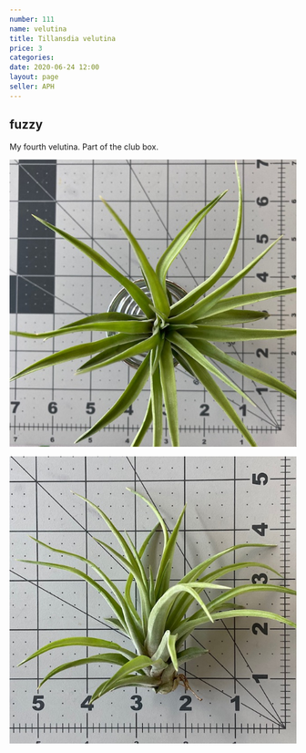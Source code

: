 ```yaml
---
number: 111
name: velutina
title: Tillansdia velutina
price: 3
categories: 
date: 2020-06-24 12:00
layout: page
seller: APH
---
```

## fuzzy

My fourth velutina. Part of the club box.

!["Tillandsia velutina"](/i/IMG_0067.jpeg "Tillandsia velutina")

!["Tillandsia velutina"](/i/IMG_0068.jpeg "Tillandsia velutina")
